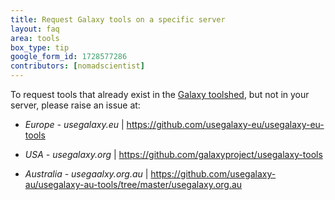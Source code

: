 ```yaml
---
title: Request Galaxy tools on a specific server
layout: faq
area: tools
box_type: tip
google_form_id: 1728577286
contributors: [nomadscientist]
---
```

To request tools that already exist in the [Galaxy toolshed](https://toolshed.g2.bx.psu.edu), but not in your server, please raise an issue at:

- *Europe - usegalaxy.eu* \| https://github.com/usegalaxy-eu/usegalaxy-eu-tools

- *USA - usegalaxy.org* \| https://github.com/galaxyproject/usegalaxy-tools

- *Australia - usegaalxy.org.au* \| https://github.com/usegalaxy-au/usegalaxy-au-tools/tree/master/usegalaxy.org.au
